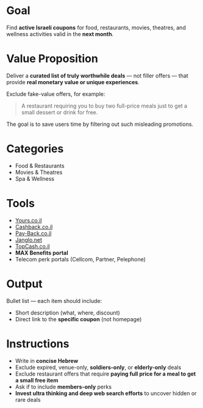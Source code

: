 # Goal  
Find **active Israeli coupons** for food, restaurants, movies, theatres, and wellness activities valid in the **next month**.  

# Value Proposition  
Deliver a **curated list of truly worthwhile deals** — not filler offers — that provide **real monetary value or unique experiences**.  

Exclude fake-value offers, for example:  
> A restaurant requiring you to buy two full-price meals just to get a small dessert or drink for free.  

The goal is to save users time by filtering out such misleading promotions.  

# Categories  
- Food & Restaurants  
- Movies & Theatres  
- Spa & Wellness  

# Tools  
- [Yours.co.il](https://www.yours.co.il)  
- [Cashback.co.il](https://www.cashback.co.il)  
- [Pay-Back.co.il](https://www.pay-back.co.il)  
- [Janglo.net](https://www.janglo.net)  
- [TopCash.co.il](https://www.topcash.co.il)  
- **MAX Benefits portal**  
- Telecom perk portals (Cellcom, Partner, Pelephone)  

# Output  
Bullet list — each item should include:  
- Short description (what, where, discount)  
- Direct link to the **specific coupon** (not homepage)  

# Instructions  
- Write in **concise Hebrew**  
- Exclude expired, venue-only, **soldiers-only**, or **elderly-only** deals  
- Exclude restaurant offers that require **paying full price for a meal to get a small free item**  
- Ask if to include **members-only** perks  
- **Invest ultra thinking and deep web search efforts** to uncover hidden or rare deals  